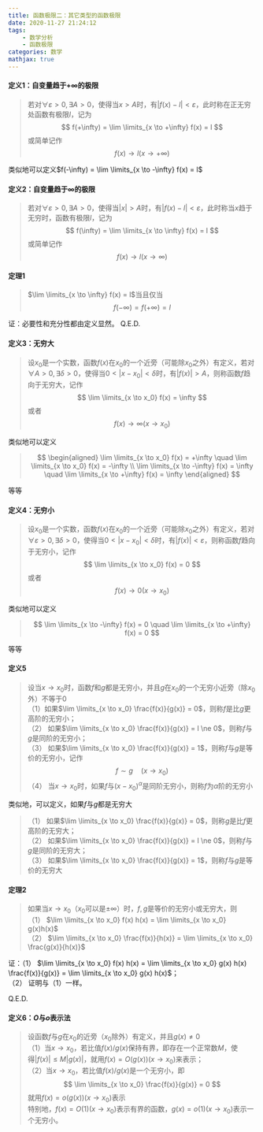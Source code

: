 ```yaml
---
title: 函数极限二：其它类型的函数极限
date: 2020-11-27 21:24:12
tags:
    - 数学分析
    - 函数极限
categories: 数学
mathjax: true
---
```



#### 定义1：自变量趋于$+\infty$的极限
> 若对$\forall \varepsilon>0, \exists A > 0$，使得当$x > A$时，有$|f(x) - l| < \varepsilon$，此时称在正无穷处函数有极限$l$，记为
$$
    f(+\infty) = \lim \limits_{x \to +\infty} f(x) = l
$$
或简单记作
$$
    f(x) \to l (x \to +\infty)
$$

<!--more-->

类似地可以定义$f(-\infty) = \lim \limits_{x \to -\infty} f(x) = l$

#### 定义2：自变量趋于$\infty$的极限
> 若对$\forall \varepsilon>0, \exists A > 0$，使得当$|x| > A$时，有$|f(x) - l| < \varepsilon$，此时称当$x$趋于无穷时，函数有极限$l$，记为
$$
    f(\infty) = \lim \limits_{x \to \infty} f(x) = l
$$
或简单记作
$$
    f(x) \to l (x \to \infty)
$$

#### 定理1
> $\lim \limits_{x \to \infty} f(x) = l$当且仅当
$$
    f(-\infty) = f(+\infty) = l
$$

证：必要性和充分性都由定义显然。
Q.E.D.

#### 定义3：无穷大
> 设$x_0$是一个实数，函数$f(x)$在$x_0$的一个近旁（可能除$x_0$之外）有定义，若对$\forall A>0, \exists \delta > 0$，使得当$0< |x - x_0| < \delta$时，有$|f(x)| > A$，则称函数$f$趋向于无穷大，记作
$$
    \lim \limits_{x \to x_0} f(x) = \infty
$$
或者
$$
    f(x) \to \infty (x \to x_0)
$$

类似地可以定义
> $$
    \begin{aligned}
    \lim \limits_{x \to x_0} f(x) = +\infty \quad \lim \limits_{x \to x_0} f(x) = -\infty \\
    \lim \limits_{x \to -\infty} f(x) = \infty \quad \lim \limits_{x \to +\infty} f(x) = \infty    
    \end{aligned}
$$

等等

#### 定义4：无穷小
> 设$x_0$是一个实数，函数$f(x)$在$x_0$的一个近旁（可能除$x_0$之外）有定义，若对$\forall \varepsilon>0, \exists \delta > 0$，使得当$0< |x - x_0| < \delta$时，有$|f(x)| < \varepsilon$，则称函数$f$趋向于无穷小，记作
$$
    \lim \limits_{x \to x_0} f(x) = 0
$$
或者
$$
    f(x) \to 0 (x \to x_0)
$$

类似地可以定义
> $$
    \lim \limits_{x \to -\infty} f(x) = 0 \quad \lim \limits_{x \to +\infty} f(x) = 0
$$

等等


#### 定义5
> 设当$x \to x_0$时，函数$f$和$g$都是无穷小，并且$g$在$x_0$的一个无穷小近旁（除$x_0$外）不等于0 <br />
（1）如果$\lim \limits_{x \to x_0} \frac{f(x)}{g(x)} = 0$，则称$f$是比$g$更高阶的无穷小； <br />
（2） 如果$\lim \limits_{x \to x_0} \frac{f(x)}{g(x)} = l \ne 0$，则称$f$与$g$是同阶的无穷小；<br />
（3） 如果$\lim \limits_{x \to x_0} \frac{f(x)}{g(x)} = 1$，则称$f$与$g$是等价的无穷小，记作
$$
    f \sim g \quad (x \to x_0)
$$
（4） 当$x \to x_0$时，如果$f$与$(x-x_0)^\alpha$是同阶无穷小，则称$f$为$\alpha$阶的无穷小

类似地，可以定义，如果$f$与$g$都是无穷大
> （1） 如果$\lim \limits_{x \to x_0} \frac{f(x)}{g(x)} = 0$，则称$g$是比$f$更高阶的无穷大；<br />
（2） 如果$\lim \limits_{x \to x_0} \frac{f(x)}{g(x)} = l \ne 0$，则称$f$与$g$是同阶的无穷大； <br />
（3） 如果$\lim \limits_{x \to x_0} \frac{f(x)}{g(x)} = 1$，则称$f$与$g$是等价的无穷大


#### 定理2
> 如果当$x \to x_0$（$x_0$可以是$\pm\infty$）时，$f,g$是等价的无穷小或无穷大，则 <br />
（1） $\lim \limits_{x \to x_0} f(x) h(x) = \lim \limits_{x \to x_0} g(x)h(x)$ <br />
（2） $\lim \limits_{x \to x_0} \frac{f(x)}{h(x)} = \lim \limits_{x \to x_0} \frac{g(x)}{h(x)}$ <br />

证：（1） $\lim \limits_{x \to x_0} f(x) h(x) = \lim \limits_{x \to x_0} g(x) h(x) \frac{f(x)}{g(x)} = \lim \limits_{x \to x_0} g(x) h(x)$；<br />
（2） 证明与（1）一样。

Q.E.D.

#### 定义6：$O$与$o$表示法
> 设函数$f$与$g$在$x_0$的近旁（$x_0$除外）有定义，并且$g(x)\ne 0$ <br />
（1）当$x \to x_0$，若比值$f(x)/g(x)$保持有界，即存在一个正常数$M$，使得$|f(x)|\le M|g(x)|$，就用$f(x) = O(g(x))(x\to x_0)$来表示；<br />
（2）当$x \to x_0$，若比值$f(x)/g(x)$是一个无穷小，即
$$
    \lim \limits_{x \to x_0} \frac{f(x)}{g(x)} = 0
$$
就用$f(x) = o(g(x))(x\to x_0)$表示 <br />
特别地，$f(x)=O(1)(x\to x_0)$表示有界的函数，$g(x)=o(1)(x \to x_0)$表示一个无穷小。
